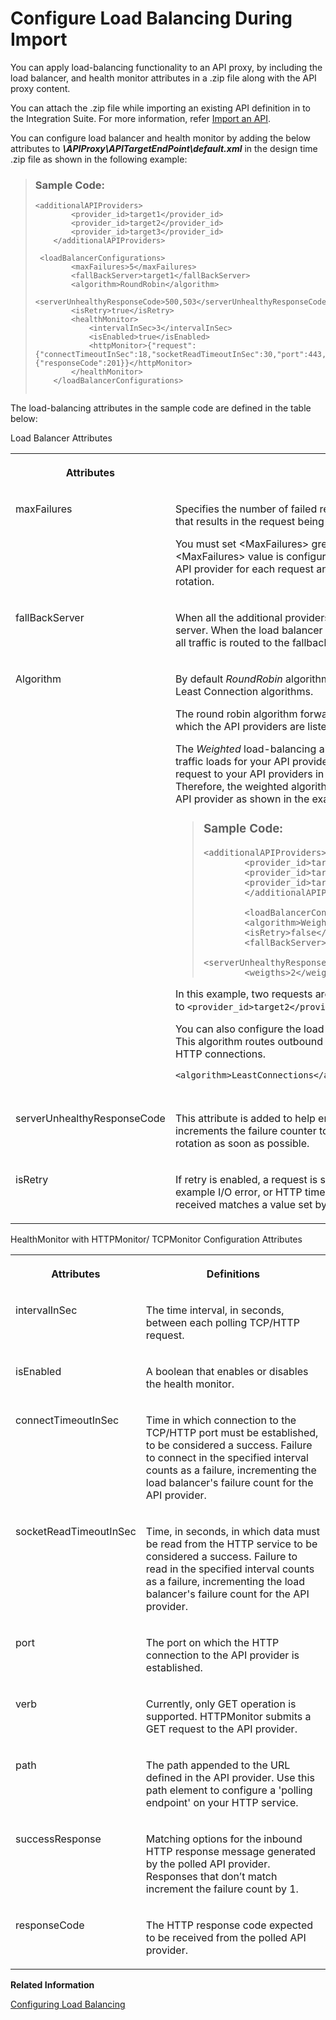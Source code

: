 <!-- loio2cd47e20b62344379b0f1b09ea184b33 -->

# Configure Load Balancing During Import

You can apply load-balancing functionality to an API proxy, by including the load balancer, and health monitor attributes in a .zip file along with the API proxy content.

You can attach the .zip file while importing an existing API definition in to the Integration Suite. For more information, refer [Import an API](import-an-api-9342a93.md).

You can configure load balancer and health monitor by adding the below attributes to ***\\APIProxy\\APITargetEndPoint\\default.xml*** in the design time .zip file as shown in the following example:

> ### Sample Code:  
> ```
> <additionalAPIProviders>
>         <provider_id>target1</provider_id>
>         <provider_id>target2</provider_id>
>         <provider_id>target3</provider_id>
>     </additionalAPIProviders>
> 
>  <loadBalancerConfigurations>
>         <maxFailures>5</maxFailures>
>         <fallBackServer>target1</fallBackServer>
>         <algorithm>RoundRobin</algorithm>
>         <serverUnhealthyResponseCode>500,503</serverUnhealthyResponseCode>
>         <isRetry>true</isRetry>
>         <healthMonitor>
>             <intervalInSec>3</intervalInSec>
>             <isEnabled>true</isEnabled>
>             <httpMonitor>{"request":{"connectTimeoutInSec":18,"socketReadTimeoutInSec":30,"port":443,"verb":"GET","path":"/healthcheck"},"successResponse":{"responseCode":201}}</httpMonitor>
>         </healthMonitor>
>     </loadBalancerConfigurations>
> 
> 
> ```

The load-balancing attributes in the sample code are defined in the table below:

<a name="loio2cd47e20b62344379b0f1b09ea184b33__table_dgx_nfr_t4b"/>Load Balancer Attributes


<table>
<tr>
<th valign="top">

Attributes



</th>
<th valign="top">

Definitions



</th>
</tr>
<tr>
<td valign="top">

maxFailures



</td>
<td valign="top">

Specifies the number of failed requests from the API proxy to the API provider that results in the request being redirected to another API provider.

You must set <MaxFailures\> greater than 0 when using the HealthMonitor. When <MaxFailures\> value is configured as 0, the Load Balancer tries to connect to the API provider for each request and never removes the API provider from the rotation.



</td>
</tr>
<tr>
<td valign="top">

fallBackServer



</td>
<td valign="top">

When all the additional providers fail, then all the requests are sent to this fallback server. When the load balancer determines that all API providers are unavailable, all traffic is routed to the fallback server.



</td>
</tr>
<tr>
<td valign="top">

Algorithm



</td>
<td valign="top">

By default *RoundRobin* algorithm is used. But you can also use Weighted and Least Connection algorithms.

The round robin algorithm forwards a request to each API provider in the order in which the API providers are listed in the target endpoint HTTP connection.

The *Weighted* load-balancing algorithm enables you to configure proportional traffic loads for your API providers. The weighted load-balancer distributes request to your API providers in direct proportion to each API provider 's weight. Therefore, the weighted algorithm requires you to set a weight attribute for each API provider as shown in the example below:

> ### Sample Code:  
> ```
> <additionalAPIProviders>
>         <provider_id>target1</provider_id>
>         <provider_id>target2</provider_id>
>         <provider_id>target3</provider_id>
>         </additionalAPIProviders>
> 
>         <loadBalancerConfigurations>
>         <algorithm>Weighted</algorithm>
>         <isRetry>false</isRetry>
>         <fallBackServer>target1</fallBackServer>
>         <serverUnhealthyResponseCode>500,502,503</serverUnhealthyResponseCode>
>         <weigths>2</weigths>
> ```

In this example, two requests are routed to API providers for every request routed to `<provider_id>target2</provider_id>`.

You can also configure the load-balancer to use the *Least Connection* algorithm. This algorithm routes outbound requests to the API providers with fewest open HTTP connections.

```
<algorithm>LeastConnections</algorithm>
        
```



</td>
</tr>
<tr>
<td valign="top">

serverUnhealthyResponseCode



</td>
<td valign="top">

This attribute is added to help ensure that bad HTTP responses, such as 500, increments the failure counter to take an unhealthy server out of load-balancing rotation as soon as possible.



</td>
</tr>
<tr>
<td valign="top">

isRetry



</td>
<td valign="top">

If retry is enabled, a request is sent whenever a response failure occurs, for example I/O error, or HTTP timeout. A request is also sent whenever the response received matches a value set by the <serverUnhealthyResponseCode\>.



</td>
</tr>
</table>

<a name="loio2cd47e20b62344379b0f1b09ea184b33__table_fqw_vjr_t4b"/>HealthMonitor with HTTPMonitor/ TCPMonitor Configuration Attributes


<table>
<tr>
<th valign="top">

Attributes



</th>
<th valign="top">

Definitions



</th>
</tr>
<tr>
<td valign="top">

intervalInSec



</td>
<td valign="top">

The time interval, in seconds, between each polling TCP/HTTP request.



</td>
</tr>
<tr>
<td valign="top">

isEnabled



</td>
<td valign="top">

A boolean that enables or disables the health monitor.



</td>
</tr>
<tr>
<td valign="top">

connectTimeoutInSec



</td>
<td valign="top">

Time in which connection to the TCP/HTTP port must be established, to be considered a success. Failure to connect in the specified interval counts as a failure, incrementing the load balancer's failure count for the API provider.



</td>
</tr>
<tr>
<td valign="top">

socketReadTimeoutInSec



</td>
<td valign="top">

Time, in seconds, in which data must be read from the HTTP service to be considered a success. Failure to read in the specified interval counts as a failure, incrementing the load balancer's failure count for the API provider.



</td>
</tr>
<tr>
<td valign="top">

port



</td>
<td valign="top">

The port on which the HTTP connection to the API provider is established.



</td>
</tr>
<tr>
<td valign="top">

verb



</td>
<td valign="top">

Currently, only GET operation is supported. HTTPMonitor submits a GET request to the API provider.



</td>
</tr>
<tr>
<td valign="top">

path



</td>
<td valign="top">

The path appended to the URL defined in the API provider. Use this path element to configure a 'polling endpoint' on your HTTP service.



</td>
</tr>
<tr>
<td valign="top">

successResponse



</td>
<td valign="top">

Matching options for the inbound HTTP response message generated by the polled API provider. Responses that don’t match increment the failure count by 1.



</td>
</tr>
<tr>
<td valign="top">

responseCode



</td>
<td valign="top">

The HTTP response code expected to be received from the polled API provider.



</td>
</tr>
</table>

**Related Information**  


[Configuring Load Balancing](configuring-load-balancing-503a3aa.md "You can configure load-balancing functionality for an API proxy from the API Management, API Portal.")

